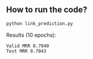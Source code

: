 ## How to run the code?

```bash
python link_prediction.py
```

Results (10 epochs):
```
Valid MRR 0.7040
Test MRR 0.7043
```